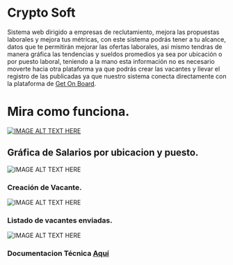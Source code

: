 # Crypto Soft

Sistema web dirigido a empresas de reclutamiento, mejora las propuestas laborales y mejora tus métricas, con este sistema podrás tener a tu
alcance, datos que te permitirán mejorar las ofertas laborales, asi mismo tendras de manera gráfica las tendencias y sueldos promedios ya sea por ubicación o por puesto laboral,
teniendo a la mano esta información no es necesario moverte hacia otra plataforma ya que podrás crear las vacantes y llevar el registro de las publicadas ya que nuestro sistema 
conecta directamente con la plataforma de [Get On Board](https://www.getonbrd.com/dashboard).



# Mira como funciona.

[![IMAGE ALT TEXT HERE](https://i.imgur.com/roNROI5.jpg)](https://www.youtube.com/watch?v=3m7Z3g_U-Cs)


## Gráfica de Salarios por ubicacion y puesto.

![IMAGE ALT TEXT HERE](https://i.imgur.com/e8ic9el.jpg)

### Creación de Vacante.

![IMAGE ALT TEXT HERE](https://i.imgur.com/ditNF3M.png)


### Listado de vacantes enviadas.

![IMAGE ALT TEXT HERE](https://i.imgur.com/kCWVwxg.png)


### Documentacion Técnica [Aquí](https://github.com/crivera31/Criptoteam/blob/main/src/assets/vendor/Technical.md)
